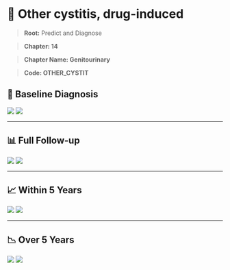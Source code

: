 # 🧬 Other cystitis, drug-induced
    
> **Root:** Predict and Diagnose

> **Chapter: 14**

> **Chapter Name: Genitourinary**

> **Code: OTHER_CYSTIT**

## 🧪 Baseline Diagnosis

<img src="/Predict/Figures/Baseline/IMP/OTHER_CYSTIT.png" />

<CsvTableIMP src="/Predict_Data/Baseline/IMP/IMP_OTHER_CYSTIT.csv" label="🔍 View full results" />

<img src="/Predict/Figures/Baseline/ROC/OTHER_CYSTIT.png" />

<CsvTableROC src="/Predict_Data/Baseline/EVA/OTHER_CYSTIT.csv" label="🔍 View full results" />

---

## 📊 Full Follow-up

<img src="/Predict/Figures/ALL/IMP/OTHER_CYSTIT.png" />

<CsvTableIMP src="/Predict_Data/ALL/IMP/IMP_OTHER_CYSTIT.csv" label="🔍 View full results" />

<img src="/Predict/Figures/ALL/ROC/OTHER_CYSTIT.png" />

<CsvTableROC src="/Predict_Data/ALL/EVA/OTHER_CYSTIT.csv" label="🔍 View full results" />

---

## 📈 Within 5 Years

<img src="/Predict/Figures/FYears/IMP/OTHER_CYSTIT.png" />

<CsvTableIMP src="/Predict_Data/FYears/IMP/IMP_OTHER_CYSTIT.csv" label="🔍 View full results" />

<img src="/Predict/Figures/FYears/ROC/OTHER_CYSTIT.png" />

<CsvTableROC src="/Predict_Data/FYears/EVA/OTHER_CYSTIT.csv" label="🔍 View full results" />

---

## 📉 Over 5 Years

<img src="/Predict/Figures/OverFYears/IMP/OTHER_CYSTIT.png" />

<CsvTableIMP src="/Predict_Data/OverFYears/IMP/IMP_OTHER_CYSTIT.csv" label="🔍 View full results" />

<img src="/Predict/Figures/OverFYears/ROC/OTHER_CYSTIT.png" />

<CsvTableROC src="/Predict_Data/OverFYears/EVA/OTHER_CYSTIT.csv" label="🔍 View full results" />
